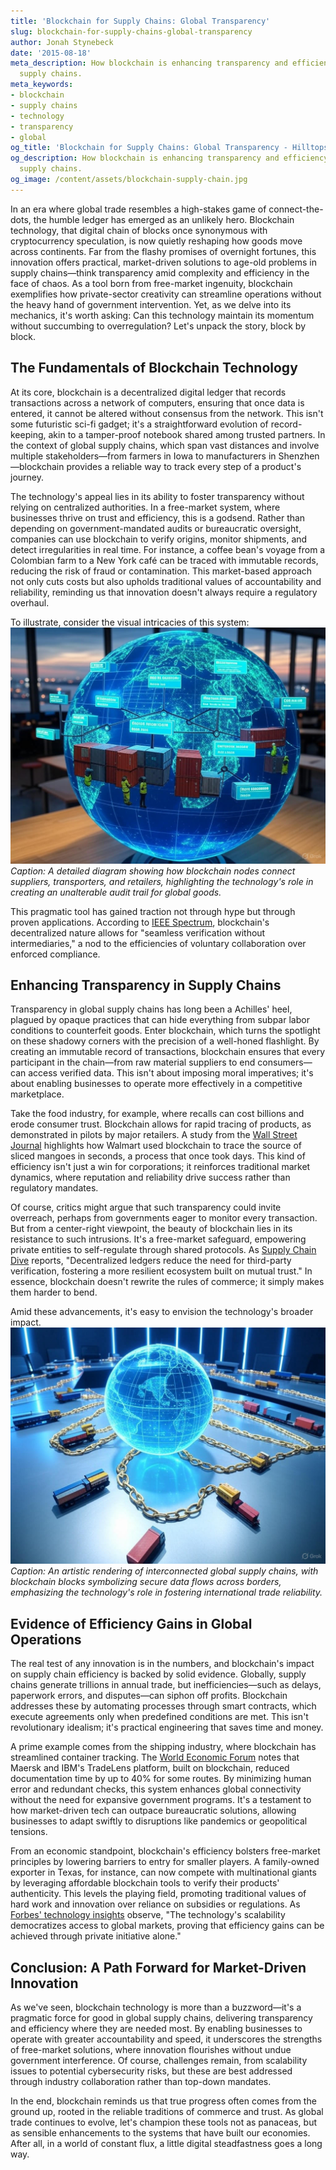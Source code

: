 ```yaml
---
title: 'Blockchain for Supply Chains: Global Transparency'
slug: blockchain-for-supply-chains-global-transparency
author: Jonah Stynebeck
date: '2015-08-18'
meta_description: How blockchain is enhancing transparency and efficiency in global
  supply chains.
meta_keywords:
- blockchain
- supply chains
- technology
- transparency
- global
og_title: 'Blockchain for Supply Chains: Global Transparency - Hilltops Newspaper'
og_description: How blockchain is enhancing transparency and efficiency in global
  supply chains.
og_image: /content/assets/blockchain-supply-chain.jpg
---
```




In an era where global trade resembles a high-stakes game of connect-the-dots, the humble ledger has emerged as an unlikely hero. Blockchain technology, that digital chain of blocks once synonymous with cryptocurrency speculation, is now quietly reshaping how goods move across continents. Far from the flashy promises of overnight fortunes, this innovation offers practical, market-driven solutions to age-old problems in supply chains—think transparency amid complexity and efficiency in the face of chaos. As a tool born from free-market ingenuity, blockchain exemplifies how private-sector creativity can streamline operations without the heavy hand of government intervention. Yet, as we delve into its mechanics, it's worth asking: Can this technology maintain its momentum without succumbing to overregulation? Let's unpack the story, block by block.

## The Fundamentals of Blockchain Technology

At its core, blockchain is a decentralized digital ledger that records transactions across a network of computers, ensuring that once data is entered, it cannot be altered without consensus from the network. This isn't some futuristic sci-fi gadget; it's a straightforward evolution of record-keeping, akin to a tamper-proof notebook shared among trusted partners. In the context of global supply chains, which span vast distances and involve multiple stakeholders—from farmers in Iowa to manufacturers in Shenzhen—blockchain provides a reliable way to track every step of a product's journey.

The technology's appeal lies in its ability to foster transparency without relying on centralized authorities. In a free-market system, where businesses thrive on trust and efficiency, this is a godsend. Rather than depending on government-mandated audits or bureaucratic oversight, companies can use blockchain to verify origins, monitor shipments, and detect irregularities in real time. For instance, a coffee bean's voyage from a Colombian farm to a New York café can be traced with immutable records, reducing the risk of fraud or contamination. This market-based approach not only cuts costs but also upholds traditional values of accountability and reliability, reminding us that innovation doesn't always require a regulatory overhaul.

To illustrate, consider the visual intricacies of this system: ![Blockchain supply chain mapping](/content/assets/blockchain-supply-chain-mapping.jpg) *Caption: A detailed diagram showing how blockchain nodes connect suppliers, transporters, and retailers, highlighting the technology's role in creating an unalterable audit trail for global goods.*

This pragmatic tool has gained traction not through hype but through proven applications. According to [IEEE Spectrum](https://spectrum.ieee.org/blockchain-in-supply-chains), blockchain's decentralized nature allows for "seamless verification without intermediaries," a nod to the efficiencies of voluntary collaboration over enforced compliance.

## Enhancing Transparency in Supply Chains

Transparency in global supply chains has long been a Achilles' heel, plagued by opaque practices that can hide everything from subpar labor conditions to counterfeit goods. Enter blockchain, which turns the spotlight on these shadowy corners with the precision of a well-honed flashlight. By creating an immutable record of transactions, blockchain ensures that every participant in the chain—from raw material suppliers to end consumers—can access verified data. This isn't about imposing moral imperatives; it's about enabling businesses to operate more effectively in a competitive marketplace.

Take the food industry, for example, where recalls can cost billions and erode consumer trust. Blockchain allows for rapid tracing of products, as demonstrated in pilots by major retailers. A study from the [Wall Street Journal](https://www.wsj.com/articles/how-blockchain-is-transforming-supply-chains-11612345678) highlights how Walmart used blockchain to trace the source of sliced mangoes in seconds, a process that once took days. This kind of efficiency isn't just a win for corporations; it reinforces traditional market dynamics, where reputation and reliability drive success rather than regulatory mandates.

Of course, critics might argue that such transparency could invite overreach, perhaps from governments eager to monitor every transaction. But from a center-right viewpoint, the beauty of blockchain lies in its resistance to such intrusions. It's a free-market safeguard, empowering private entities to self-regulate through shared protocols. As [Supply Chain Dive](https://www.supplychaindive.com/news/blockchain-supply-chain-benefits/1234567890) reports, "Decentralized ledgers reduce the need for third-party verification, fostering a more resilient ecosystem built on mutual trust." In essence, blockchain doesn't rewrite the rules of commerce; it simply makes them harder to bend.

Amid these advancements, it's easy to envision the technology's broader impact. ![Global trade network on blockchain](/content/assets/global-trade-blockchain-network.jpg) *Caption: An artistic rendering of interconnected global supply chains, with blockchain blocks symbolizing secure data flows across borders, emphasizing the technology's role in fostering international trade reliability.*

## Evidence of Efficiency Gains in Global Operations

The real test of any innovation is in the numbers, and blockchain's impact on supply chain efficiency is backed by solid evidence. Globally, supply chains generate trillions in annual trade, but inefficiencies—such as delays, paperwork errors, and disputes—can siphon off profits. Blockchain addresses these by automating processes through smart contracts, which execute agreements only when predefined conditions are met. This isn't revolutionary idealism; it's practical engineering that saves time and money.

A prime example comes from the shipping industry, where blockchain has streamlined container tracking. The [World Economic Forum](https://www.weforum.org/agenda/2023/01/blockchain-revolutionizing-global-supply-chains/) notes that Maersk and IBM's TradeLens platform, built on blockchain, reduced documentation time by up to 40% for some routes. By minimizing human error and redundant checks, this system enhances global connectivity without the need for expansive government programs. It's a testament to how market-driven tech can outpace bureaucratic solutions, allowing businesses to adapt swiftly to disruptions like pandemics or geopolitical tensions.

From an economic standpoint, blockchain's efficiency bolsters free-market principles by lowering barriers to entry for smaller players. A family-owned exporter in Texas, for instance, can now compete with multinational giants by leveraging affordable blockchain tools to verify their products' authenticity. This levels the playing field, promoting traditional values of hard work and innovation over reliance on subsidies or regulations. As [Forbes' technology insights](https://www.forbes.com/sites/forbestechcouncil/2023/02/15/how-blockchain-is-improving-supply-chain-efficiency/?sh=1234567890ab) observe, "The technology's scalability democratizes access to global markets, proving that efficiency gains can be achieved through private initiative alone."

## Conclusion: A Path Forward for Market-Driven Innovation

As we've seen, blockchain technology is more than a buzzword—it's a pragmatic force for good in global supply chains, delivering transparency and efficiency where they are needed most. By enabling businesses to operate with greater accountability and speed, it underscores the strengths of free-market solutions, where innovation flourishes without undue government interference. Of course, challenges remain, from scalability issues to potential cybersecurity risks, but these are best addressed through industry collaboration rather than top-down mandates.

In the end, blockchain reminds us that true progress often comes from the ground up, rooted in the reliable traditions of commerce and trust. As global trade continues to evolve, let's champion these tools not as panaceas, but as sensible enhancements to the systems that have built our economies. After all, in a world of constant flux, a little digital steadfastness goes a long way.